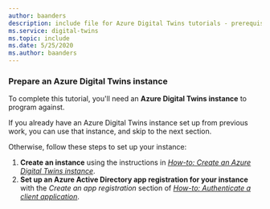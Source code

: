 ```yaml
---
author: baanders
description: include file for Azure Digital Twins tutorials - prerequisite to set up an instance
ms.service: digital-twins
ms.topic: include
ms.date: 5/25/2020
ms.author: baanders
---
```


### Prepare an Azure Digital Twins instance

To complete this tutorial, you'll need an **Azure Digital Twins instance** to program against. 

If you already have an Azure Digital Twins instance set up from previous work, you can use that instance, and skip to the next section.

Otherwise, follow these steps to set up your instance:
1. **Create an instance** using the instructions in [*How-to: Create an Azure Digital Twins instance*](../articles/digital-twins/how-to-set-up-instance.md). 
2. **Set up an Azure Active Directory app registration for your instance** with the *Create an app registration* section of [*How-to: Authenticate a client application*](../articles/digital-twins/how-to-authenticate-client.md#create-an-app-registration).